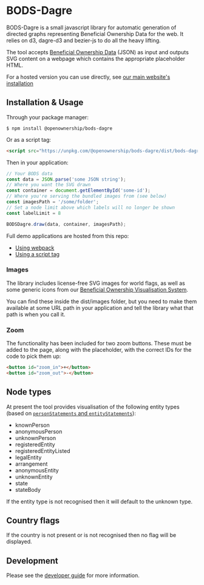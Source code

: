 # BODS-Dagre

BODS-Dagre is a small javascript library for automatic generation of directed
graphs representing Beneficial Ownership Data for the web. It relies on d3,
dagre-d3 and bezier-js to do all the heavy lifting.

The tool accepts [Beneficial Ownership Data](http://standard.openownership.org/)
(JSON) as input and outputs SVG content on a webpage which contains the
appropriate placeholder HTML.

For a hosted version you can use directly, see [our main website's installation](https://www.openownership.org/en/publications/beneficial-ownership-visualisation-system/bods-data-visualiser/)

## Installation & Usage

Through your package manager:

```shell
$ npm install @openownership/bods-dagre
```

Or as a script tag:

```html
<script src="https://unpkg.com/@openownership/bods-dagre/dist/bods-dagre.js"></script>
```

Then in your application:

```js
// Your BODS data
const data = JSON.parse('some JSON string');
// Where you want the SVG drawn
const container = document.getElementById('some-id');
// Where you're serving the bundled images from (see below)
const imagesPath = '/some/folder';
// Set a node limit above which labels will no longer be shown 
const labelLimit = 8

BODSDagre.draw(data, container, imagesPath);
```

Full demo applications are hosted from this repo:
- <a href="https://openownership.github.io/visualisation-tool/">Using webpack</a>
- <a href="https://openownership.github.io/visualisation-tool/script-tag.html">Using a script tag</a>

### Images

The library includes license-free SVG images for world flags, as well as some
generic icons from our [Beneficial Ownership Visualisation System](https://www.openownership.org/en/publications/beneficial-ownership-visualisation-system/).

You can find these inside the dist/images folder, but you need to make them
available at some URL path in your application and tell the library what that
path is when you call it.

### Zoom

The functionality has been included for two zoom buttons. These must be added to
the page, along with the placeholder, with the correct IDs for the code to
pick them up:

```html
<button id="zoom_in">+</button>
<button id="zoom_out">-</button>
```

## Node types

At present the tool provides visualisation of the following entity types (based on [`personStatements` and `entityStatements`](https://standard.openownership.org/en/0.2.0/schema/reference.html#schema-entity-statement)):

  * knownPerson
  * anonymousPerson
  * unknownPerson
  * registeredEntity
  * registeredEntityListed
  * legalEntity
  * arrangement
  * anonymousEntity
  * unknownEntity
  * state
  * stateBody

If the entity type is not recognised then it will default to the unknown type.

## Country flags

If the country is not present or is not recognised then no flag will be displayed.

## Development

Please see the [developer guide](./DEVELOPER.md) for more information.
